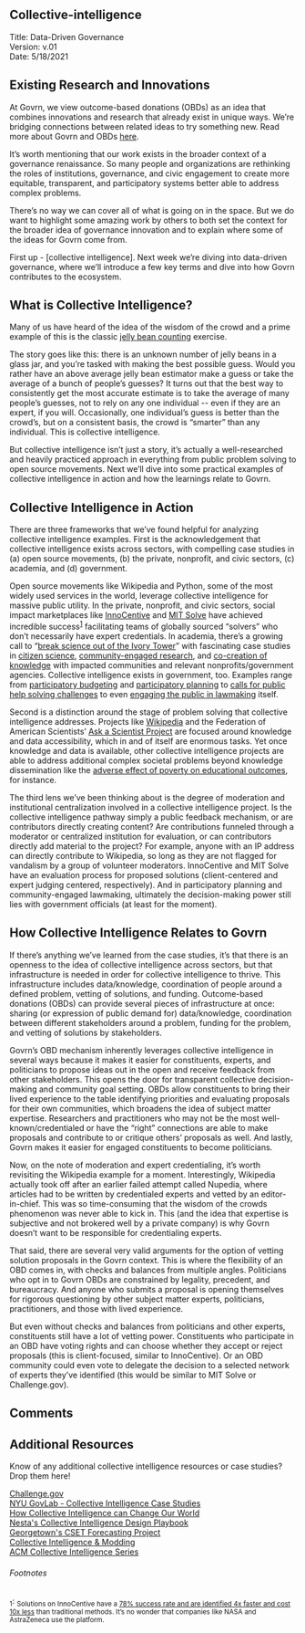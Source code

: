 ## Collective-intelligence

Title: Data-Driven Governance<br/>
Version:  v.01<br/>
Date: 5/18/2021<br/>

## Existing Research and Innovations

At Govrn, we view outcome-based donations (OBDs) as an idea that combines innovations and research that already exist in unique ways.  We’re bridging connections between related ideas to try something new.  Read more about Govrn and OBDs [here](https://docs.google.com/document/d/1Y3Kq08ckOFa4N5nDx-bOZKi_jdouFSTiRjgvOaJl5zM/edit).

It’s worth mentioning that our work exists in the broader context of a governance renaissance.  So many people and organizations are rethinking the roles of institutions, governance, and civic engagement to create more equitable, transparent, and participatory systems better able to address complex problems.

There’s no way we can cover all of what is going on in the space.  But we do want to highlight some amazing work by others to both set the context for the broader idea of governance innovation and to explain where some of the ideas for Govrn come from.

First up - [collective intelligence].  Next week we’re diving into data-driven governance, where we’ll introduce a few key terms and dive into how Govrn contributes to the ecosystem.

## What is Collective Intelligence?

Many of us have heard of the idea of the wisdom of the crowd and a prime example of this is the classic [jelly bean counting](https://www.diplomacy.edu/resources/books/reviews/wisdom-crowds-why-many-are-smarter-few) exercise.

The story goes like this: there is an unknown number of jelly beans in a glass jar, and you’re tasked with making the best possible guess.  Would you rather have an above average jelly bean estimator make a guess or take the average of a bunch of people’s guesses?  It turns out that the best way to consistently get the most accurate estimate is to take the average of many people’s guesses, not to rely on any one individual -- even if they are an expert, if you will.  Occasionally, one individual’s guess is better than the crowd’s, but on a consistent basis, the crowd is “smarter” than any individual.  This is collective intelligence. 

But collective intelligence isn’t just a story, it’s actually a well-researched and heavily practiced approach in everything from public problem solving to open source movements.  Next we’ll dive into some practical examples of collective intelligence in action and how the learnings relate to Govrn.

## Collective Intelligence in Action

There are three frameworks that we’ve found helpful for analyzing collective intelligence examples.  First is the acknowledgement that collective intelligence exists across sectors, with compelling case studies in (a) open source movements, (b) the private, nonprofit, and civic sectors, (c) academia, and (d) government. 

Open source movements like Wikipedia and Python, some of the most widely used services in the world, leverage collective intelligence for massive public utility.  In the private, nonprofit, and civic sectors, social impact marketplaces like [InnoCentive](https://www.innocentive.com/) and [MIT Solve](https://solve.mit.edu/) have achieved incredible success<sup>[1](#myfootnote1)</sup>  facilitating teams of globally sourced “solvers” who don’t necessarily have expert credentials.  In academia, there’s a growing call to “[break science out of the Ivory Tower](https://theconversation.com/we-need-to-break-science-out-of-its-ivory-tower-heres-one-way-to-do-this-76354)” with fascinating case studies in [citizen science](https://www.citizenscience.gov/#), [community-engaged research](https://accelerate.ucsf.edu/files/CE/manual_for_researchers_agencies.pdf), and [co-creation of knowledge](http://bay.stanford.edu/) with impacted communities and relevant nonprofits/government agencies.  Collective intelligence exists in government, too.  Examples range from [participatory budgeting](https://www.denvergov.org/content/denvergov/en/denver-council-district-12/priorities/projects-and-plans/participatory-budgeting.html) and [participatory planning](https://civicplan.ca/what-is-participatory-planning/) to [calls for public help solving challenges](https://www.challenge.gov/) to even [engaging the public in lawmaking](https://crowd.law/crowdlaw-the-palgrave-encyclopedia-of-interest-groups-lobbying-and-public-affairs-5d696e2a113d) itself.

Second is a distinction around the stage of problem solving that collective intelligence addresses.  Projects like [Wikipedia](http://Wikipedia) and the Federation of American Scientists’ [Ask a Scientist Project](https://covidcourse.thegovlab.org/modules/crowdsourced-expertise.html) are focused around knowledge and data accessibility, which in and of itself are enormous tasks.  Yet once knowledge and data is available, other collective intelligence projects are able to address additional complex societal problems beyond knowledge dissemination like the [adverse effect of poverty on educational outcomes](http://collective-intelligence.thegovlab.org/case/challengegov), for instance.

The third lens we’ve been thinking about is the degree of moderation and institutional centralization involved in a collective intelligence project.  Is the collective intelligence pathway simply a public feedback mechanism, or are contributors directly creating content?  Are contributions funneled through a moderator or centralized institution for evaluation, or can contributors directly add material to the project?  For example, anyone with an IP address can directly contribute to Wikipedia, so long as they are not flagged for vandalism by a group of volunteer moderators.  InnoCentive and MIT Solve have an evaluation process for proposed solutions (client-centered and expert judging centered, respectively).  And in participatory planning and community-engaged lawmaking, ultimately the decision-making power still lies with government officials (at least for the moment).

## How Collective Intelligence Relates to Govrn

If there’s anything we’ve learned from the case studies, it’s that there is an openness to the idea of collective intelligence across sectors, but that infrastructure is needed in order for collective intelligence to thrive.  This infrastructure includes data/knowledge, coordination of people around a defined problem, vetting of solutions, and funding.  Outcome-based donations (OBDs) can provide several pieces of infrastructure at once: sharing (or expression of public demand for) data/knowledge, coordination between different stakeholders around a problem, funding for the problem, and vetting of solutions by stakeholders.

Govrn’s OBD mechanism inherently leverages collective intelligence in several ways because it makes it easier for constituents, experts, and politicians to propose ideas out in the open and receive feedback from other stakeholders.  This opens the door for transparent collective decision-making and community goal setting. OBDs allow constituents to bring their lived experience to the table identifying priorities and evaluating proposals for their own communities, which broadens the idea of subject matter expertise.  Researchers and practitioners who may not be the most well-known/credentialed or have the “right” connections are able to make proposals and contribute to or critique others’ proposals as well.  And lastly, Govrn makes it easier for engaged constituents to become politicians.  

Now, on the note of moderation and expert credentialing, it’s worth revisiting the Wikipedia example for a moment.  Interestingly, Wikipedia actually took off after an earlier failed attempt called Nupedia, where articles had to be written by credentialed experts and vetted by an editor-in-chief.  This was so time-consuming that the wisdom of the crowds phenomenon was never able to kick in.  This (and the idea that expertise is subjective and not brokered well by a private company) is why Govrn doesn’t want to be responsible for credentialing experts.  

That said, there are several very valid arguments for the option of vetting solution proposals in the Govrn context.  This is where the flexibility of an OBD comes in, with checks and balances from multiple angles.  Politicians who opt in to Govrn OBDs are constrained by legality, precedent, and bureaucracy.  And anyone who submits a proposal is opening themselves for rigorous questioning by other subject matter experts, politicians, practitioners, and those with lived experience.  

But even without checks and balances from politicians and other experts, constituents still have a lot of vetting power.  Constituents who participate in an OBD have voting rights and can choose whether they accept or reject proposals (this is client-focused, similar to InnoCentive).  Or an OBD community could even vote to delegate the decision to a selected network of experts they’ve identified (this would be similar to MIT Solve or Challenge.gov).

## Comments

## Additional Resources

Know of any additional collective intelligence resources or case studies? Drop them here!

[Challenge.gov](http://collective-intelligence.thegovlab.org/case/challengegov)<br/>
[NYU GovLab - Collective Intelligence Case Studies](https://collective-intelligence.thegovlab.org/)<br/>
[How Collective Intelligence can Change Our World](https://press.princeton.edu/books/paperback/9780691196169/big-mind)<br/>
[Nesta's Collective Intelligence Design Playbook](https://www.nesta.org.uk/toolkit/collective-intelligence-design-playbook/#:~:text=This%20playbook%20was%20designed%20by,to%20address%20a%20social%20challenge)<br/>
[Georgetown's CSET Forecasting Project](https://www.cset-foretell.com/blog/crowd-performance-analysis)<br/>
[Collective Intelligence & Modding](https://mediumsandmessages.org/2017/12/03/collective-intelligence-modding/)<br/>
[ACM Collective Intelligence Series](https://ci.acm.org/)<br/>

###### Footnotes
<a name="myfootnote1"><sub>1</sub></a>: <sub>Solutions on InnoCentive have a [78% success rate and are identified 4x faster and cost 10x less](https://www.wazoku.com/products/open-innovation-marketplace/) than traditional methods.  It’s no wonder that companies like NASA and AstraZeneca use the platform.</sub>
